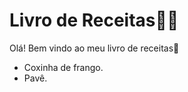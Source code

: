 # Livro de Receitas:man_cook:

Olá! Bem vindo ao meu livro de receitas:wave:

- Coxinha de frango.
- Pavê.